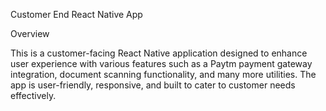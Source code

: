Customer End React Native App

Overview

This is a customer-facing React Native application designed to enhance user experience with various features such as a Paytm payment gateway integration, document scanning functionality, and many more utilities. The app is user-friendly, responsive, and built to cater to customer needs effectively.
